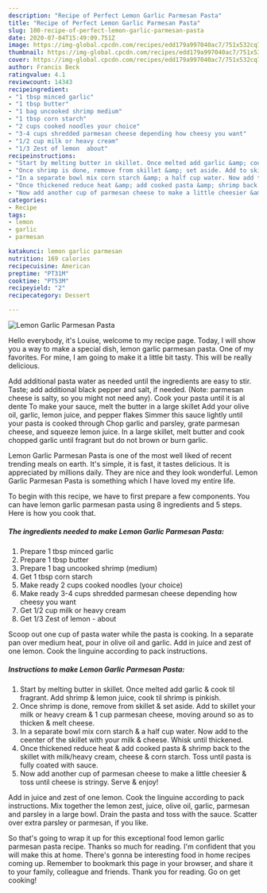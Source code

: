 ```yaml
---
description: "Recipe of Perfect Lemon Garlic Parmesan Pasta"
title: "Recipe of Perfect Lemon Garlic Parmesan Pasta"
slug: 100-recipe-of-perfect-lemon-garlic-parmesan-pasta
date: 2020-07-04T15:49:09.751Z
image: https://img-global.cpcdn.com/recipes/edd179a997040ac7/751x532cq70/lemon-garlic-parmesan-pasta-recipe-main-photo.jpg
thumbnail: https://img-global.cpcdn.com/recipes/edd179a997040ac7/751x532cq70/lemon-garlic-parmesan-pasta-recipe-main-photo.jpg
cover: https://img-global.cpcdn.com/recipes/edd179a997040ac7/751x532cq70/lemon-garlic-parmesan-pasta-recipe-main-photo.jpg
author: Francis Beck
ratingvalue: 4.1
reviewcount: 14343
recipeingredient:
- "1 tbsp minced garlic"
- "1 tbsp butter"
- "1 bag uncooked shrimp medium"
- "1 tbsp corn starch"
- "2 cups cooked noodles your choice"
- "3-4 cups shredded parmesan cheese depending how cheesy you want"
- "1/2 cup milk or heavy cream"
- "1/3 Zest of lemon  about"
recipeinstructions:
- "Start by melting butter in skillet. Once melted add garlic &amp; cook til fragrant. Add shrimp &amp; lemon juice, cook til shrimp is pinkish."
- "Once shrimp is done, remove from skillet &amp; set aside. Add to skillet your milk or heavy cream &amp; 1 cup parmesan cheese, moving around so as to thicken &amp; melt cheese."
- "In a separate bowl mix corn starch &amp; a half cup water. Now add to the ceenter of the skillet with your milk &amp; cheese. Whisk until thickened."
- "Once thickened reduce heat &amp; add cooked pasta &amp; shrimp back to the skillet with milk/heavy cream, cheese &amp; corn starch. Toss until pasta is fully coated with sauce."
- "Now add another cup of parmesan cheese to make a little cheesier &amp; toss until cheese is stringy. Serve &amp; enjoy!"
categories:
- Recipe
tags:
- lemon
- garlic
- parmesan

katakunci: lemon garlic parmesan 
nutrition: 169 calories
recipecuisine: American
preptime: "PT31M"
cooktime: "PT53M"
recipeyield: "2"
recipecategory: Dessert

---
```



![Lemon Garlic Parmesan Pasta](https://img-global.cpcdn.com/recipes/edd179a997040ac7/751x532cq70/lemon-garlic-parmesan-pasta-recipe-main-photo.jpg)

Hello everybody, it's Louise, welcome to my recipe page. Today, I will show you a way to make a special dish, lemon garlic parmesan pasta. One of my favorites. For mine, I am going to make it a little bit tasty. This will be really delicious.

Add additional pasta water as needed until the ingredients are easy to stir. Taste; add additional black pepper and salt, if needed. (Note: parmesan cheese is salty, so you might not need any). Cook your pasta until it is al dente To make your sauce, melt the butter in a large skillet Add your olive oil, garlic, lemon juice, and pepper flakes Simmer this sauce lightly until your pasta is cooked through Chop garlic and parsley, grate parmesan cheese, and squeeze lemon juice. In a large skillet, melt butter and cook chopped garlic until fragrant but do not brown or burn garlic.

Lemon Garlic Parmesan Pasta is one of the most well liked of recent trending meals on earth. It's simple, it is fast, it tastes delicious. It is appreciated by millions daily. They are nice and they look wonderful. Lemon Garlic Parmesan Pasta is something which I have loved my entire life.


To begin with this recipe, we have to first prepare a few components. You can have lemon garlic parmesan pasta using 8 ingredients and 5 steps. Here is how you cook that.

<!--inarticleads1-->

##### The ingredients needed to make Lemon Garlic Parmesan Pasta:

1. Prepare 1 tbsp minced garlic
1. Prepare 1 tbsp butter
1. Prepare 1 bag uncooked shrimp (medium)
1. Get 1 tbsp corn starch
1. Make ready 2 cups cooked noodles (your choice)
1. Make ready 3-4 cups shredded parmesan cheese depending how cheesy you want
1. Get 1/2 cup milk or heavy cream
1. Get 1/3 Zest of lemon - about


Scoop out one cup of pasta water while the pasta is cooking. In a separate pan over medium heat, pour in olive oil and garlic. Add in juice and zest of one lemon. Cook the linguine according to pack instructions. 

<!--inarticleads2-->

##### Instructions to make Lemon Garlic Parmesan Pasta:

1. Start by melting butter in skillet. Once melted add garlic &amp; cook til fragrant. Add shrimp &amp; lemon juice, cook til shrimp is pinkish.
1. Once shrimp is done, remove from skillet &amp; set aside. Add to skillet your milk or heavy cream &amp; 1 cup parmesan cheese, moving around so as to thicken &amp; melt cheese.
1. In a separate bowl mix corn starch &amp; a half cup water. Now add to the ceenter of the skillet with your milk &amp; cheese. Whisk until thickened.
1. Once thickened reduce heat &amp; add cooked pasta &amp; shrimp back to the skillet with milk/heavy cream, cheese &amp; corn starch. Toss until pasta is fully coated with sauce.
1. Now add another cup of parmesan cheese to make a little cheesier &amp; toss until cheese is stringy. Serve &amp; enjoy!


Add in juice and zest of one lemon. Cook the linguine according to pack instructions. Mix together the lemon zest, juice, olive oil, garlic, parmesan and parsley in a large bowl. Drain the pasta and toss with the sauce. Scatter over extra parsley or parmesan, if you like. 

So that's going to wrap it up for this exceptional food lemon garlic parmesan pasta recipe. Thanks so much for reading. I'm confident that you will make this at home. There's gonna be interesting food in home recipes coming up. Remember to bookmark this page in your browser, and share it to your family, colleague and friends. Thank you for reading. Go on get cooking!
